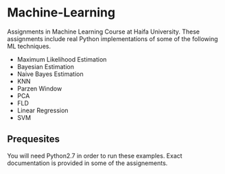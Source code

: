 # Machine-Learning

Assignments in Machine Learning Course at Haifa University. These assignments include real Python implementations of some of the following ML techniques.

* Maximum Likelihood Estimation
* Bayesian Estimation
* Naive Bayes Estimation
* KNN
* Parzen Window
* PCA
* FLD
* Linear Regression
* SVM

## Prequesites

You will need Python2.7 in order to run these examples. Exact documentation is provided in some of the assignements.

